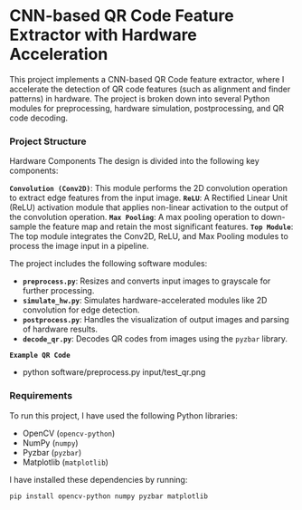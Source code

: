 # CNN-based QR Code Feature Extractor with Hardware Acceleration

This project implements a CNN-based QR Code feature extractor, where I accelerate the detection of QR code features (such as alignment 
and finder patterns) in hardware. The project is broken down into several Python modules for preprocessing, hardware simulation, 
postprocessing, and QR code decoding.

### Project Structure

Hardware Components
The design is divided into the following key components:

**`Convolution (Conv2D)`**: This module performs the 2D convolution operation to extract edge features from the input image.
    **`ReLU`**: A Rectified Linear Unit (ReLU) activation module that applies non-linear activation to the output of the convolution operation.
    **`Max Pooling`**: A max pooling operation to down-sample the feature map and retain the most significant features.
    **`Top Module`**: The top module integrates the Conv2D, ReLU, and Max Pooling modules to process the image input in a pipeline.

The project includes the following software modules:

- **`preprocess.py`**: Resizes and converts input images to grayscale for further processing.
- **`simulate_hw.py`**: Simulates hardware-accelerated modules like 2D convolution for edge detection.
- **`postprocess.py`**: Handles the visualization of output images and parsing of hardware results.
- **`decode_qr.py`**: Decodes QR codes from images using the `pyzbar` library.

**`Example QR Code`**
- python software/preprocess.py input/test_qr.png

### Requirements

To run this project, I have used the following Python libraries:

- OpenCV (`opencv-python`)
- NumPy (`numpy`)
- Pyzbar (`pyzbar`)
- Matplotlib (`matplotlib`)

I have installed these dependencies by running:

```bash
pip install opencv-python numpy pyzbar matplotlib
